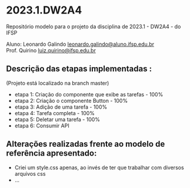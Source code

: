 # 2023.1.DW2A4
Repositório modelo para o projeto da disciplina de 2023.1 - DW2A4 - do IFSP 

Aluno: Leonardo Galindo leonardo.galindo@aluno.ifsp.edu.br  \
Prof. Quirino         <luiz.quirino@ifsp.edu.br>

## Descrição das etapas implementadas :
(Projeto está localizado na branch master)
- etapa 1: Criação do componente que exibe as tarefas - 100%
- etapa 2: Criação o componente Button - 100%
- etapa 3: Adição de uma tarefa - 100%
- etapa 4: Tarefa completa - 100%
- etapa 5: Deletar uma tarefa - 100%
- etapa 6: Consumir API

## Alterações realizadas frente ao modelo de referência apresentado:
- Criei um style.css apenas, ao invés de ter que trabalhar com diversos arquivos css
- ...
